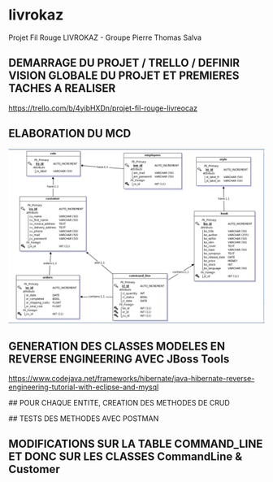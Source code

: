 # livrokaz
Projet Fil Rouge LIVROKAZ - Groupe Pierre Thomas Salva

## DEMARRAGE DU PROJET / TRELLO / DEFINIR VISION GLOBALE DU PROJET ET PREMIERES TACHES A REALISER
https://trello.com/b/4yjbHXDn/projet-fil-rouge-livreocaz

## ELABORATION DU MCD
![MLD](/MLD_20190117.png "MLD")

## GENERATION DES CLASSES MODELES EN REVERSE ENGINEERING AVEC JBoss Tools
https://www.codejava.net/frameworks/hibernate/java-hibernate-reverse-engineering-tutorial-with-eclipse-and-mysql

## POUR CHAQUE ENTITE, CREATION DES METHODES DE CRUD

## TESTS DES METHODES AVEC POSTMAN

## MODIFICATIONS SUR LA TABLE COMMAND_LINE ET DONC SUR LES CLASSES CommandLine & Customer
